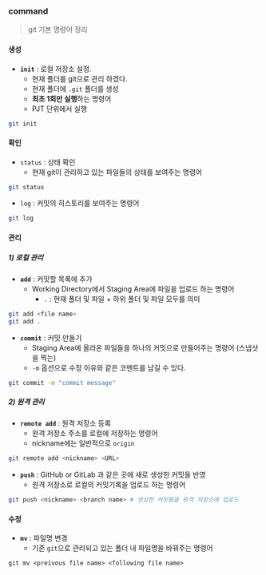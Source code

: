 ### command

> git 기본 명령어 정리



#### 생성

- **`init`** : 로컬 저장소 설정.
  - 현재 폴더를 git으로 관리 하겠다.
  - 현재 폴더에 `.git` 폴더를 생성
  - **최초 1회만 실행**하는 명령어
  - PJT 단위에서 실행

```bash
git init
```



#### 확인

- `status` : 상태 확인
  - 현재 git이 관리하고 있는 파일들의 상태를 보여주는 명령어

```bash
git status
```



- `log` : 커밋의 히스토리를 보여주는 명령어

```bash
git log
```



#### 관리

##### 1) 로컬 관리

- **`add`** : 커밋할 목록에 추가
  - Working Directory에서 Staging Area에 파일을 업로드 하는 명령어
    - `.` : 현재 폴더 및 파일 +  하위 폴더 및 파일 모두를 의미

```bash
git add <file name>
git add .
```



- **`commit`** : 커밋 만들기
  - Staging Area에 올라온 파일들을 하나의 커밋으로 만들어주는 명령어 (스냅샷을 찍는)
  - `-m` 옵션으로 수정 이유와 같은 코멘트를 남길 수 있다.

```bash
git commit -m "commit message"
```



##### 2) 원격 관리

- **`remote add`** : 원격 저장소 등록
  - 원격 저장소 주소를 로컬에 저장하는 명령어
  - nickname에는 일반적으로 `origin`

```bash
git remote add <nickname> <URL>
```



- **`push`** : GitHub or GitLab 과 같은 곳에 새로 생성한 커밋들 반영
  - 원격 저장소로 로컬의 커밋기록을 업로드 하는 명령어

```bash
git push <nickname> <branch name> # 생성한 커밋들을 원격 저장소에 업로드
```



#### 수정

- **`mv`**  : 파일명 변경
  - 기존 `git`으로 관리되고 있는 폴더 내 파일명을 바꿔주는 명령어

```
git mv <preivous file name> <following file name>
```

